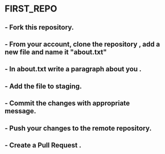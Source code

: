 # FIRST_REPO

## - Fork this repository.
## - From your account, clone the repository , add a new file and name it "about.txt"
## - In about.txt write a paragraph about you .
## - Add the file to staging.
## - Commit the changes with appropriate message.
## - Push your changes to the remote repository.
## - Create a Pull Request . 

